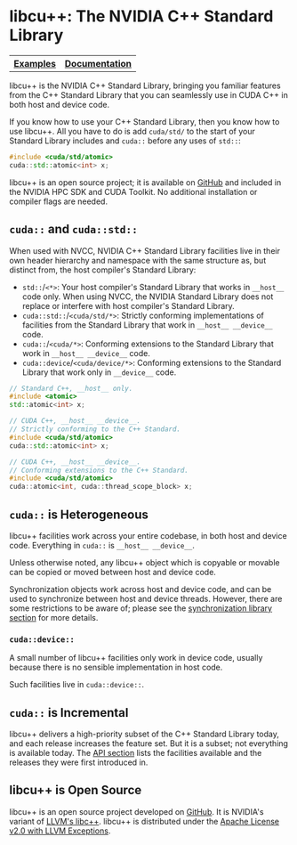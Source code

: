 # libcu++: The NVIDIA C++ Standard Library

<table><tr>
<th><b><a href="https://github.com/nvidia/libcudacxx/tree/main/samples">Examples</a></b></th>
<th><b><a href="https://nvidia.github.io/libcudacxx">Documentation</a></b></th>
</tr></table>

libcu++ is the NVIDIA C++ Standard Library, bringing you familiar features from
  the C++ Standard Library that you can seamlessly use in CUDA C++ in both host
  and device code.

If you know how to use your C++ Standard Library, then you know how to use
  libcu++.
All you have to do is add `cuda/std/` to the start of your Standard Library
  includes and `cuda::` before any uses of `std::`:

```c++
#include <cuda/std/atomic>
cuda::std::atomic<int> x;
```

libcu++ is an open source project; it is available on [GitHub] and included in
  the NVIDIA HPC SDK and CUDA Toolkit.
No additional installation or compiler flags are needed.

## `cuda::` and `cuda::std::`

When used with NVCC, NVIDIA C++ Standard Library facilities live in their own
  header hierarchy and namespace with the same structure as, but distinct from,
  the host compiler's Standard Library:

* `std::`/`<*>`: Your host compiler's Standard Library that works in
      `__host__` code only.
    When using NVCC, the NVIDIA Standard Library does not replace or
      interfere with host compiler's Standard Library.
* `cuda::std::`/`<cuda/std/*>`: Strictly conforming implementations of
      facilities from the Standard Library that work in `__host__ __device__`
      code.
* `cuda::`/`<cuda/*>`: Conforming extensions to the Standard Library that
      work in `__host__ __device__` code.
* `cuda::device`/`<cuda/device/*>`: Conforming extensions to the Standard
      Library that work only in `__device__` code.

```c++
// Standard C++, __host__ only.
#include <atomic>
std::atomic<int> x;

// CUDA C++, __host__ __device__.
// Strictly conforming to the C++ Standard.
#include <cuda/std/atomic>
cuda::std::atomic<int> x;

// CUDA C++, __host__ __device__.
// Conforming extensions to the C++ Standard.
#include <cuda/std/atomic>
cuda::atomic<int, cuda::thread_scope_block> x;
```

## `cuda::` is Heterogeneous

libcu++ facilities work across your entire codebase, in both host and device
  code.
Everything in `cuda::` is `__host__ __device__`.

Unless otherwise noted, any libcu++ object which is copyable or movable can be
  copied or moved between host and device code.

Synchronization objects work across host and device code, and can be used to
  synchronize between host and device threads.
However, there are some restrictions to be aware of; please see the
  [synchronization library section] for more details.

### `cuda::device::`

A small number of libcu++ facilities only work in device code, usually because
  there is no sensible implementation in host code.

Such facilities live in `cuda::device::`.

## `cuda::` is Incremental

libcu++ delivers a high-priority subset of the C++ Standard Library today, and
  each release increases the feature set.
But it is a subset; not everything is available today.
The [API section] lists the facilities available and the releases they were
  first introduced in.

## libcu++ is Open Source

libcu++ is an open source project developed on [GitHub].
It is NVIDIA's variant of [LLVM's libc++].
libcu++ is distributed under the [Apache License v2.0 with LLVM Exceptions].


[GitHub]: https://github.com/nvidia/libcudacxx

[API section]: https://nvidia.github.io/libcudacxx/api.html
[synchronization library section]: https://nvidia.github.io/libcudacxx/api/synchronization_library.html

[documentation]: https://nvidia.github.io/libcudacxx

[LLVM's libc++]: https://libcxx.llvm.org
[Apache License v2.0 with LLVM Exceptions]: https://llvm.org/LICENSE.txt
